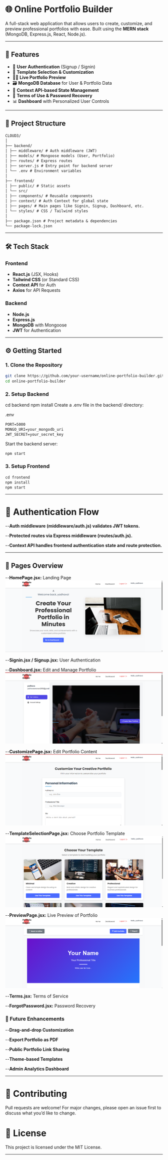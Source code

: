 # 🌐 Online Portfolio Builder

A full-stack web application that allows users to create, customize, and preview professional portfolios with ease. Built using the **MERN stack** (MongoDB, Express.js, React, Node.js).

---

## 🚀 Features

- 🔐 **User Authentication** (Signup / Signin)
- 🎨 **Template Selection & Customization**
- 👨‍💼 **Live Portfolio Preview**
- 🗃️ **MongoDB Database** for User & Portfolio Data
- 🧠 **Context API-based State Management**
- 📄 **Terms of Use & Password Recovery**
- 📊 **Dashboard** with Personalized User Controls

---

## 📁 Project Structure
```
CLOUD3/
│
├── backend/
│ ├── middleware/ # Auth middleware (JWT)
│ ├── models/ # Mongoose models (User, Portfolio)
│ ├── routes/ # Express routes
│ ├── server.js # Entry point for backend server
│ └── .env # Environment variables
│
├── frontend/
│ ├── public/ # Static assets
│ └── src/
│ ├── components/ # Reusable components
│ ├── context/ # Auth Context for global state
│ ├── pages/ # Main pages like Signin, Signup, Dashboard, etc.
│ └── styles/ # CSS / Tailwind styles
│
├── package.json # Project metadata & dependencies
└── package-lock.json
```
---

## 🛠️ Tech Stack

### Frontend

- **React.js** (JSX, Hooks)
- **Tailwind CSS** (or Standard CSS)
- **Context API** for Auth
- **Axios** for API Requests

### Backend

- **Node.js**
- **Express.js**
- **MongoDB** with Mongoose
- **JWT** for Authentication

---

## ⚙️ Getting Started

### 1. Clone the Repository

```bash
git clone https://github.com/your-username/online-portfolio-builder.git
cd online-portfolio-builder
```
### 2. Setup Backend
cd backend
npm install
Create a .env file in the backend/ directory:

.env
```plain text
PORT=5000
MONGO_URI=your_mongodb_uri
JWT_SECRET=your_secret_key
```
Start the backend server:
```
npm start
```

### 3. Setup Frontend
```
cd frontend
npm install
npm start
```
---

# 🔐 Authentication Flow
--**Auth middleware (middleware/auth.js) validates JWT tokens.**

--**Protected routes via Express middleware (routes/auth.js).**

--**Context API handles frontend authentication state and route protection.**

---

## 📸 Pages Overview
--**HomePage.jsx:** Landing Page
![HomePage](home.png)

--**Signin.jsx / Signup.jsx:** User Authentication

--**Dashboard.jsx:** Edit and Manage Portfolio
![Dashboard](dashboard.png)

--**CustomizePage.jsx:** Edit Portfolio Content
![CustomizePage](customize.png)

--**TemplateSelectionPage.jsx:** Choose Portfolio Template
![TemplateSelectionPage](template.png)

--**PreviewPage.jsx:** Live Preview of Portfolio
![PreviewPage](preview.png)

--**Terms.jsx:** Terms of Service

--**ForgotPassword.jsx:** Password Recovery

### 🧪 Future Enhancements
--**Drag-and-drop Customization**

--**Export Portfolio as PDF**

--**Public Portfolio Link Sharing**

--**Theme-based Templates**

--**Admin Analytics Dashboard**

---
# 🤝 Contributing
Pull requests are welcome! For major changes, please open an issue first to discuss what you’d like to change.

# 📜 License
This project is licensed under the MIT License.

---
